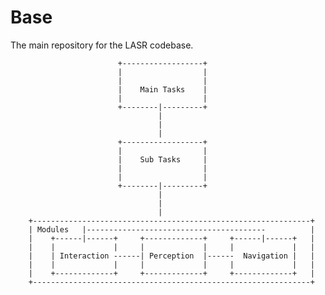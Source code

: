 # Base
The main repository for the LASR codebase.

                            +------------------+                      
                            |                  |                      
                            |                  |                      
                            |    Main Tasks    |                      
                            |                  |                      
                            +--------|---------+                      
                                     |                                
                                     |                                
                                     |                                
                            +------------------+                      
                            |                  |                      
                            |    Sub Tasks     |                      
                            |                  |                      
                            |                  |                      
                            +--------|---------+                      
                                     |                                
                                     |                                
                                     |                                
        +--------------------------------------------------------------+
        | Modules   |----------------------------------------          |
        |    +------|------+     +-------------+     +------|------+   |
        |    |             |     |             |     |             |   |
        |    | Interaction ------| Perception  |------  Navigation |   |
        |    |             |     |             |     |             |   |
        |    +-------------+     +-------------+     +-------------+   |
        +--------------------------------------------------------------+
